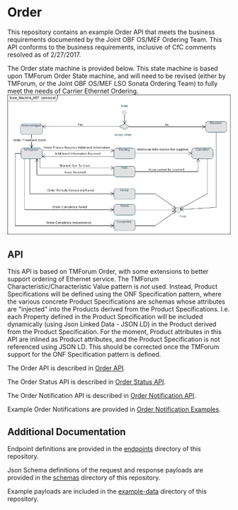 # Order

This repository contains an example Order API that meets the business requirements documented by the Joint OBF OS/MEF Ordering Team.
This API conforms to the business requirements, inclusive of CfC comments resolved as of 2/27/2017.

The Order state machine is provided below. This state machine is based upon TMForum Order State machine, and will need to be revised (either by TMForum, or the Joint OBF OS/MEF LSO Sonata Ordering Team) to fully meet the needs of Carrier Ethernet Ordering.
![Order State Machine](MEF_OrderStateDiagram.png)

## API

This API is based on TMForum Order, with some extensions to better support ordering of Ethernet service. The TMForum Characteristic/Characteristic Value pattern is *not* used. Instead, Product Specifications will be defined using the ONF Specification pattern, where the various concrete Product Specifications are schemas whose attributes are "injected" into the Products derived from the Product Specifications. I.e. each Property defined in the Product Specification will be included dynamically (using Json Linked Data - JSON LD) in the Product derived from the Product Specification. For the moment, Product attributes in this API are inlined as Product attributes, and the Product Specification is not referenced using JSON LD. This should be corrected once the TMForum support for the ONF Specification pattern is defined.

The Order API is described in [Order API](order-api.md).

The Order Status API is described in [Order Status API](order-status-api.md).

The Order Notification API is described in [Order Notification API](order-notification-api.md).

Example Order Notifications are provided in [Order Notification Examples](order-notification.md).



## Additional Documentation

Endpoint definitions are provided in the [endpoints](../endpoints) directory of this repository.

Json Schema definitions of the request and response payloads are provided in the [schemas](../schemas) directory of this repository.

Example payloads are included in the [example-data](../example-data) directory of this repository.
